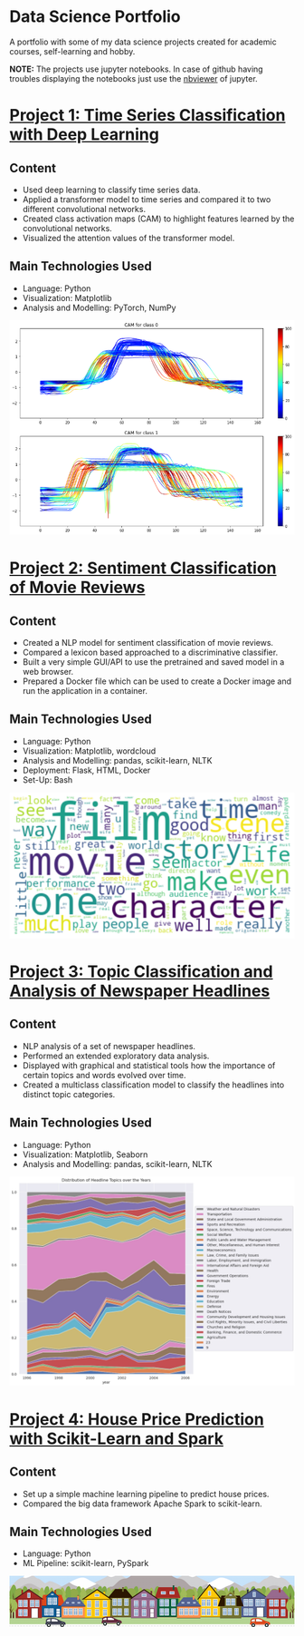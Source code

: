 # Data Science Portfolio
A portfolio with some of my data science projects created for academic courses, self-learning and hobby. 

**NOTE:**  The projects use jupyter notebooks. In case of github having troubles displaying the notebooks just use the [nbviewer](https://nbviewer.jupyter.org/) of jupyter.

# [Project 1: Time Series Classification with Deep Learning](https://github.com/raffaelk/DL_Timeseries_Classification) 

## Content
- Used deep learning to classify time series data.
- Applied a transformer model to time series and compared it to two different convolutional networks.
- Created class activation maps (CAM) to highlight features learned by the convolutional networks.
- Visualized the attention values of the transformer model.

## Main Technologies Used

- Language: Python
- Visualization: Matplotlib
- Analysis and Modelling: PyTorch, NumPy

![](images/cam_gunpoint.png)


# [Project 2: Sentiment Classification of Movie Reviews](https://github.com/raffaelk/nlp-basics/tree/main/sentiment_classification)

## Content
- Created a NLP model for sentiment classification of movie reviews.
- Compared a lexicon based approached to a discriminative classifier.
- Built a very simple GUI/API to use the pretrained and saved model in a web browser.
- Prepared a Docker file which can be used to create a Docker image and run the application in a container.

## Main Technologies Used
- Language: Python 
- Visualization: Matplotlib, wordcloud
- Analysis and Modelling: pandas, scikit-learn, NLTK
- Deployment: Flask, HTML, Docker
- Set-Up: Bash

![](images/movie_wc.png)


# [Project 3: Topic Classification and Analysis of Newspaper Headlines](https://github.com/raffaelk/nlp-basics/tree/main/topic_classification)

## Content
- NLP analysis of a set of newspaper headlines.
- Performed an extended exploratory data analysis.
- Displayed with graphical and statistical tools how the importance of certain topics and words evolved over time.
- Created a multiclass classification model to classify the headlines into distinct topic categories. 

## Main Technologies Used
- Language: Python 
- Visualization: Matplotlib, Seaborn
- Analysis and Modelling: pandas, scikit-learn, NLTK

![](/images/headline_dist.jpg)

# [Project 4: House Price Prediction with Scikit-Learn and Spark](https://github.com/raffaelk/ames_regression/edit/main/README.md)

## Content
- Set up a simple machine learning pipeline to predict house prices.
- Compared the big data framework Apache Spark to scikit-learn.

## Main Technologies Used
- Language: Python 
- ML Pipeline: scikit-learn, PySpark

![](/images/housesbanner.png)
